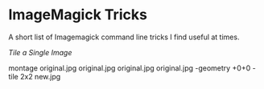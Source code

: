 # ImageMagick Tricks

A short list of Imagemagick command line tricks I find useful at times.

*Tile a Single Image*

montage original.jpg original.jpg original.jpg original.jpg -geometry +0+0 -tile 2x2 new.jpg

